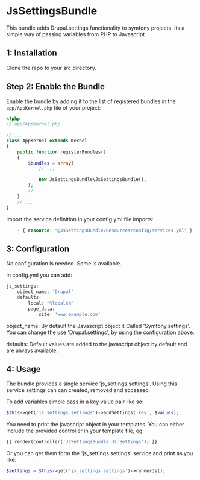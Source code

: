 # JsSettingsBundle

This bundle adds Drupal.settings functionality to symfony projects. 
Its a simple way of passing variables from PHP to Javascript.

1: Installation
---------------------------

Clone the repo to your src directory.

Step 2: Enable the Bundle
-------------------------

Enable the bundle by adding it to the list of registered bundles
in the `app/AppKernel.php` file of your project:

```php
<?php
// app/AppKernel.php

// ...
class AppKernel extends Kernel
{
    public function registerBundles()
    {
        $bundles = array(
            // ...

            new JsSettingsBundle\JsSettingsBundle(),
        );
        // ...
    }
    // ...
}
```

Import the service definition in your config.yml file
imports:
```php
    - { resource: "@JsSettingsBundle/Resources/config/services.yml" }
```

3: Configuration
---------------------------

No configuration is needed. Some is available.

In config.yml you can add:
```php
js_settings:
    object_name: 'Drupal'
    defaults:
        local: "%locale%"
        page_data:
            site: 'www.example.com'
```

object_name: By default the Javascript object it Called 'Symfony.settings'. You can change the use 'Drupal.settings', by using the configuration above.

defaults: Default values are added to the javascript object by default and are always available. 

4: Usage
---------------------------

The bundle provides a single service 'js_settings.settings'. Using this service settings can can created, removed and accessed.

To add variables simple pass in a key value pair like so:
```php
$this->get('js_settings.settings')->addSettings('key', $values);
```

You need to print the javascript object in your templates. You can either include the provided controller in your template file, eg:
```php
{{ render(controller('JsSettingsBundle:Js:Settings')) }}
```

Or you can get them form the 'js_settings.settings' service and print as you like:

```php
$settings = $this->get('js_settings.settings')->renderJs();
```

 
